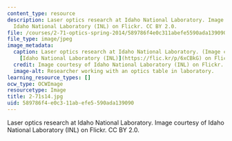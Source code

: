 ```yaml
---
content_type: resource
description: Laser optics research at Idaho National Laboratory. Image courtesy of
  Idaho National Laboratory (INL) on Flickr. CC BY 2.0.
file: /courses/2-71-optics-spring-2014/589786f4e0c311abefe5590ada139090_2-71s14.jpg
file_type: image/jpeg
image_metadata:
  caption: Laser optics research at Idaho National Laboratory. (Image courtesy of
    [Idaho National Laboratory (INL)](https://flic.kr/p/6xCBkG) on Flickr. CC BY 2.0.)
  credit: Image courtesy of Idaho National Laboratory (INL) on Flickr. CC BY 2.0.
  image-alt: Researcher working with an optics table in laboratory.
learning_resource_types: []
ocw_type: OCWImage
resourcetype: Image
title: 2-71s14.jpg
uid: 589786f4-e0c3-11ab-efe5-590ada139090
---
```

Laser optics research at Idaho National Laboratory. Image courtesy of Idaho National Laboratory (INL) on Flickr. CC BY 2.0.

